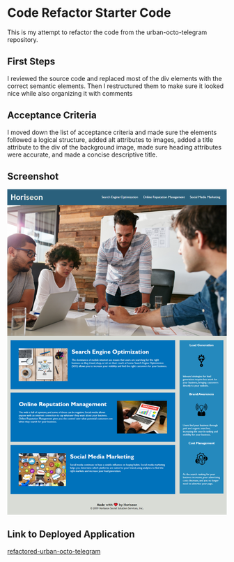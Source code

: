 # Code Refactor Starter Code

This is my attempt to refactor the code from the urban-octo-telegram repository.

## First Steps

I reviewed the source code and replaced most of the div elements with the correct semantic elements. Then I restructured them to make sure it looked nice while also organizing it with comments

## Acceptance Criteria 

I moved down the list of acceptance criteria and made sure the elements followed a logical structure, added alt attributes to images, added a title attribute to the div of the background image, made sure heading attributes were accurate, and made a concise descriptive title.

## Screenshot

<img src="./screenshot.png" />

## Link to Deployed Application

[refactored-urban-octo-telegram](https://vasilyg10.github.io/refactored-urban-octo-telegram/)